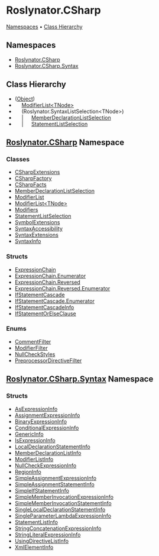 # Roslynator\.CSharp

[Namespaces](#namespaces) &#x2022; [Class Hierarchy](#class-hierarchy)

## Namespaces

* [Roslynator.CSharp](../../docs/api/Roslynator/CSharp/README.md)
* [Roslynator.CSharp.Syntax](../../docs/api/Roslynator/CSharp/Syntax/README.md)

## Class Hierarchy

* \([Object](https://docs.microsoft.com/en-us/dotnet/api/system.object)\)
* &emsp; [ModifierList\<TNode>](../../docs/api/Roslynator/CSharp/ModifierList-1/README.md)
* &emsp; \(Roslynator\.SyntaxListSelection\<TNode>\)
* &emsp; \| &emsp; [MemberDeclarationListSelection](../../docs/api/Roslynator/CSharp/MemberDeclarationListSelection/README.md)
* &emsp; \| &emsp; [StatementListSelection](../../docs/api/Roslynator/CSharp/StatementListSelection/README.md)

## [Roslynator.CSharp](../../docs/api/Roslynator/CSharp/README.md) Namespace

### Classes

* [CSharpExtensions](../../docs/api/Roslynator/CSharp/CSharpExtensions/README.md)
* [CSharpFactory](../../docs/api/Roslynator/CSharp/CSharpFactory/README.md)
* [CSharpFacts](../../docs/api/Roslynator/CSharp/CSharpFacts/README.md)
* [MemberDeclarationListSelection](../../docs/api/Roslynator/CSharp/MemberDeclarationListSelection/README.md)
* [ModifierList](../../docs/api/Roslynator/CSharp/ModifierList/README.md)
* [ModifierList\<TNode>](../../docs/api/Roslynator/CSharp/ModifierList-1/README.md)
* [Modifiers](../../docs/api/Roslynator/CSharp/Modifiers/README.md)
* [StatementListSelection](../../docs/api/Roslynator/CSharp/StatementListSelection/README.md)
* [SymbolExtensions](../../docs/api/Roslynator/CSharp/SymbolExtensions/README.md)
* [SyntaxAccessibility](../../docs/api/Roslynator/CSharp/SyntaxAccessibility/README.md)
* [SyntaxExtensions](../../docs/api/Roslynator/CSharp/SyntaxExtensions/README.md)
* [SyntaxInfo](../../docs/api/Roslynator/CSharp/SyntaxInfo/README.md)

### Structs

* [ExpressionChain](../../docs/api/Roslynator/CSharp/ExpressionChain/README.md)
* [ExpressionChain.Enumerator](../../docs/api/Roslynator/CSharp/ExpressionChain/Enumerator/README.md)
* [ExpressionChain.Reversed](../../docs/api/Roslynator/CSharp/ExpressionChain/Reversed/README.md)
* [ExpressionChain.Reversed.Enumerator](../../docs/api/Roslynator/CSharp/ExpressionChain/Reversed/Enumerator/README.md)
* [IfStatementCascade](../../docs/api/Roslynator/CSharp/IfStatementCascade/README.md)
* [IfStatementCascade.Enumerator](../../docs/api/Roslynator/CSharp/IfStatementCascade/Enumerator/README.md)
* [IfStatementCascadeInfo](../../docs/api/Roslynator/CSharp/IfStatementCascadeInfo/README.md)
* [IfStatementOrElseClause](../../docs/api/Roslynator/CSharp/IfStatementOrElseClause/README.md)

### Enums

* [CommentFilter](../../docs/api/Roslynator/CSharp/CommentFilter/README.md)
* [ModifierFilter](../../docs/api/Roslynator/CSharp/ModifierFilter/README.md)
* [NullCheckStyles](../../docs/api/Roslynator/CSharp/NullCheckStyles/README.md)
* [PreprocessorDirectiveFilter](../../docs/api/Roslynator/CSharp/PreprocessorDirectiveFilter/README.md)

## [Roslynator.CSharp.Syntax](../../docs/api/Roslynator/CSharp/Syntax/README.md) Namespace

### Structs

* [AsExpressionInfo](../../docs/api/Roslynator/CSharp/Syntax/AsExpressionInfo/README.md)
* [AssignmentExpressionInfo](../../docs/api/Roslynator/CSharp/Syntax/AssignmentExpressionInfo/README.md)
* [BinaryExpressionInfo](../../docs/api/Roslynator/CSharp/Syntax/BinaryExpressionInfo/README.md)
* [ConditionalExpressionInfo](../../docs/api/Roslynator/CSharp/Syntax/ConditionalExpressionInfo/README.md)
* [GenericInfo](../../docs/api/Roslynator/CSharp/Syntax/GenericInfo/README.md)
* [IsExpressionInfo](../../docs/api/Roslynator/CSharp/Syntax/IsExpressionInfo/README.md)
* [LocalDeclarationStatementInfo](../../docs/api/Roslynator/CSharp/Syntax/LocalDeclarationStatementInfo/README.md)
* [MemberDeclarationListInfo](../../docs/api/Roslynator/CSharp/Syntax/MemberDeclarationListInfo/README.md)
* [ModifierListInfo](../../docs/api/Roslynator/CSharp/Syntax/ModifierListInfo/README.md)
* [NullCheckExpressionInfo](../../docs/api/Roslynator/CSharp/Syntax/NullCheckExpressionInfo/README.md)
* [RegionInfo](../../docs/api/Roslynator/CSharp/Syntax/RegionInfo/README.md)
* [SimpleAssignmentExpressionInfo](../../docs/api/Roslynator/CSharp/Syntax/SimpleAssignmentExpressionInfo/README.md)
* [SimpleAssignmentStatementInfo](../../docs/api/Roslynator/CSharp/Syntax/SimpleAssignmentStatementInfo/README.md)
* [SimpleIfStatementInfo](../../docs/api/Roslynator/CSharp/Syntax/SimpleIfStatementInfo/README.md)
* [SimpleMemberInvocationExpressionInfo](../../docs/api/Roslynator/CSharp/Syntax/SimpleMemberInvocationExpressionInfo/README.md)
* [SimpleMemberInvocationStatementInfo](../../docs/api/Roslynator/CSharp/Syntax/SimpleMemberInvocationStatementInfo/README.md)
* [SingleLocalDeclarationStatementInfo](../../docs/api/Roslynator/CSharp/Syntax/SingleLocalDeclarationStatementInfo/README.md)
* [SingleParameterLambdaExpressionInfo](../../docs/api/Roslynator/CSharp/Syntax/SingleParameterLambdaExpressionInfo/README.md)
* [StatementListInfo](../../docs/api/Roslynator/CSharp/Syntax/StatementListInfo/README.md)
* [StringConcatenationExpressionInfo](../../docs/api/Roslynator/CSharp/Syntax/StringConcatenationExpressionInfo/README.md)
* [StringLiteralExpressionInfo](../../docs/api/Roslynator/CSharp/Syntax/StringLiteralExpressionInfo/README.md)
* [UsingDirectiveListInfo](../../docs/api/Roslynator/CSharp/Syntax/UsingDirectiveListInfo/README.md)
* [XmlElementInfo](../../docs/api/Roslynator/CSharp/Syntax/XmlElementInfo/README.md)
